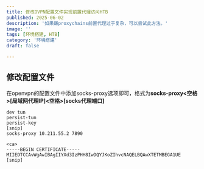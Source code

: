 ```yaml
---
title: 修改OVPN配置文件实现前置代理访问HTB
published: 2025-06-02
description: '如果嫌proxychains前置代理过于复杂，可以尝试此方法。'
image: ''
tags: [环境搭建, HTB]
category: '环境搭建'
draft: false 

---
```


## 修改配置文件

在openvpn的配置文件中添加socks-proxy选项即可，格式为**socks-proxy<空格>[局域网代理IP]<空格>[socks代理端口]**

```
dev tun
persist-tun
persist-key
[snip]
socks-proxy 10.211.55.2 7890

<ca>
-----BEGIN CERTIFICATE-----
MIIEDTCCAvWgAwIBAgIIYXd3IzPHH8IwDQYJKoZIhvcNAQELBQAwXTETMBEGA1UE
[snip]
```

